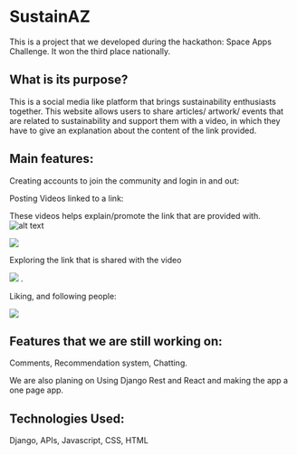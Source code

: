 # SustainAZ

This is a project that we developed during the hackathon: Space Apps Challenge. It won the third place nationally.

## What is its purpose?

This is a social media like platform that brings sustainability enthusiasts together. This website allows users to share articles/ artwork/ events that are related to sustainability and support them with a video, in which they have to give an explanation about the content of the link provided. 

## Main features:

Creating accounts to join the community and login in and out:

Posting Videos linked to a link:

These videos helps explain/promote the link that are provided with.
![alt text](https://ibb.co/SQwRDqv)

![](nameFile.gif)


Exploring the link that is shared with the video

![](nameFile.gif)
.

Liking, and following people:

![](nameFile.gif)


## Features that we are still working on: 

Comments, Recommendation system, Chatting.

We are also planing on Using Django Rest and React and making the app a one page app.

## Technologies Used:

Django, APIs, Javascript, CSS, HTML
